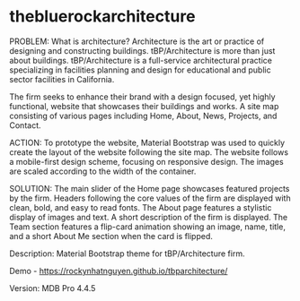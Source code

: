 # thebluerockarchitecture

PROBLEM:
What is architecture? Architecture is the art or practice of designing and constructing buildings.
tBP/Architecture is more than just about buildings. tBP/Architecture is a full-service architectural practice
specializing in facilities planning and design for educational and public sector facilities in California.

The firm seeks to enhance their brand with a design focused,  yet highly functional, website that showcases
their buildings and works. A site map consisting of various pages including Home, About, News, Projects, and Contact.

ACTION:
To prototype the website, Material Bootstrap was used to quickly create the layout of the website following the site map.
The website follows a mobile-first design scheme, focusing on responsive design. The images are scaled according to the
width of the container.

SOLUTION:
The main slider of the Home page showcases featured projects by the firm. Headers following the core values of the firm are
displayed with clean, bold, and easy to read fonts. The About page features a stylistic display of images and text.
A short description of the firm is displayed. The Team section features a flip-card animation showing an image, name,
title, and a short About Me section when the card is flipped.

Description:
Material Bootstrap theme for tBP/Architecture firm. 

Demo - https://rockynhatnguyen.github.io/tbparchitecture/

Version: MDB Pro 4.4.5
